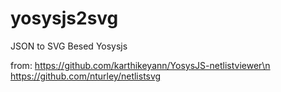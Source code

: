 # yosysjs2svg
JSON to SVG Besed Yosysjs

from:
https://github.com/karthikeyann/YosysJS-netlistviewer\n
https://github.com/nturley/netlistsvg
